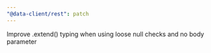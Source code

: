 ```yaml
---
"@data-client/rest": patch
---
```


Improve .extend() typing when using loose null checks and no body parameter
